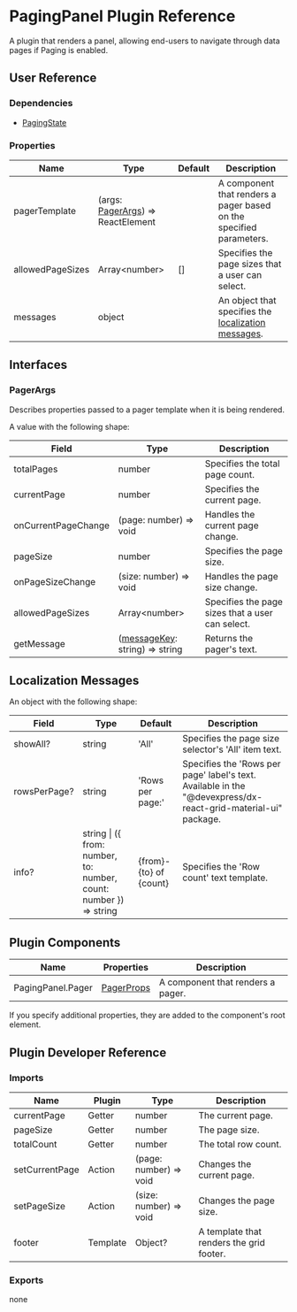 # PagingPanel Plugin Reference

A plugin that renders a panel, allowing end-users to navigate through data pages if Paging is enabled.

## User Reference

### Dependencies

- [PagingState](paging-state.md)

### Properties

Name | Type | Default | Description
-----|------|---------|------------
pagerTemplate | (args: [PagerArgs](#pager-args)) => ReactElement | | A component that renders a pager based on the specified parameters.
allowedPageSizes | Array&lt;number&gt; | [] | Specifies the page sizes that a user can select.
messages | object | | An object that specifies the [localization messages](#localization-messages).

## Interfaces

### <a name="pager-args"></a>PagerArgs

Describes properties passed to a pager template when it is being rendered.

A value with the following shape:

Field | Type | Description
------|------|------------
totalPages | number | Specifies the total page count.
currentPage | number | Specifies the current page.
onCurrentPageChange | (page: number) => void | Handles the current page change.
pageSize | number | Specifies the page size.
onPageSizeChange | (size: number) => void | Handles the page size change.
allowedPageSizes | Array&lt;number&gt; | Specifies the page sizes that a user can select.
getMessage | ([messageKey](#localization-messages): string) => string | Returns the pager's text.

## Localization Messages

An object with the following shape:

Field | Type | Default | Description
------|------|---------|------------
showAll? | string | 'All' | Specifies the page size selector's 'All' item text.
rowsPerPage? | string | 'Rows per page:' | Specifies the 'Rows per page' label's text. Available in the "@devexpress/dx-react-grid-material-ui" package.
info? | string &#124; ({ from: number, to: number, count: number }) => string | {from}-{to} of {count} | Specifies the 'Row count' text template.

## Plugin Components

Name | Properties | Description
-----|------------|------------
PagingPanel.Pager | [PagerProps](#pagerprops) | A component that renders a pager.

If you specify additional properties, they are added to the component's root element.

## Plugin Developer Reference

### Imports

Name | Plugin | Type | Description
-----|--------|------|------------
currentPage | Getter | number | The current page.
pageSize | Getter | number | The page size.
totalCount | Getter | number | The total row count.
setCurrentPage | Action | (page: number) => void | Changes the current page.
setPageSize | Action | (size: number) => void | Changes the page size.
footer | Template | Object? | A template that renders the grid footer.

### Exports

none
